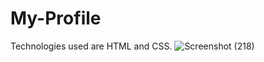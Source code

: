 # My-Profile
Technologies used are HTML and CSS.
![Screenshot (218)](https://user-images.githubusercontent.com/71898741/120904344-66977600-c669-11eb-8969-1ecc18aadb38.png)
